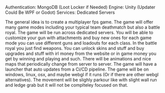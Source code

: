 Authentication: MongoDB (Loot Locker if Needed)
Engine: Unity (Updater Could Be WPF or Godot)
Services: Dedicated Servers

The general idea is to create a multiplayer fps game. The game will offer many game modes including your typical team deathmatch but also a battle royal. The game will be run across dedicated servers. You will be able to customize your gun with attachments and buy new ones for each game mode you can use different guns and loadouts for each class. In the battle royal you just find weapons. You can unlock skins and stuff and buy upgrades and stuff with irl money from the website or in game money you get by winning and playing and such. There will be animations and nice maps that periodically change from server to server. The game will have a launcher that auto updates from a Ci/CD pipeline. The game will be on windows, linux, osx, and maybe webgl if it runs (Or if there are other webgl alternatives). The movement will be slighly parkour like with slight wall run and ledge grab but it will not be complteley focused on that. 